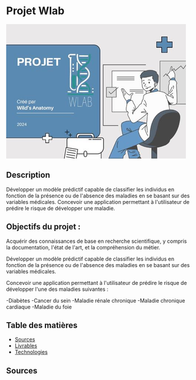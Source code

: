 # Projet Wlab

![Image d'illustration.png](https://github.com/victoria-1989/WLab/blob/main/image_d'illustration.JPG)

## Description

Développer un modèle prédictif capable de classifier les individus en fonction de la présence ou de l'absence des maladies en se basant sur des variables médicales. Concevoir une application permettant à l'utilisateur de prédire le risque de développer une maladie.

## Objectifs du projet :

Acquérir des connaissances de base en recherche scientifique, y compris la documentation, l'état de l'art, et la compréhension du métier.

Développer un modèle prédictif capable de classifier les individus en fonction de la présence ou de l'absence des maladies en se basant sur des variables médicales.

Concevoir une application permettant à l'utilisateur de prédire le risque de développer l'une des maladies suivantes : 

-Diabètes
-Cancer du sein
-Maladie rénale chronique
-Maladie chronique cardiaque
-Maladie du foie 

## Table des matières
- [Sources](#sources)
- [Livrables](#livrables)
- [Technologies](#technologies)

## Sources

